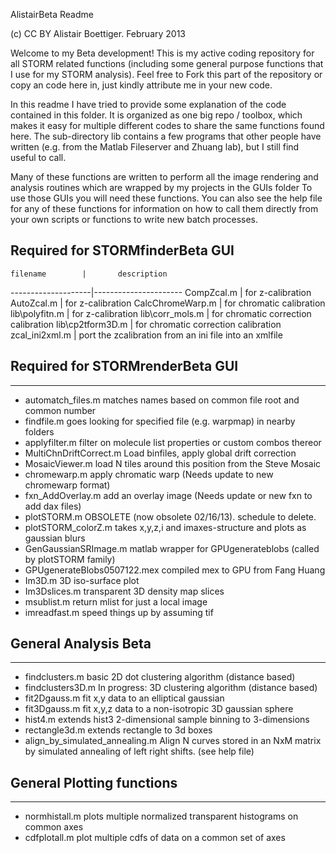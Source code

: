 AlistairBeta Readme

(c) CC BY Alistair Boettiger.   February 2013

Welcome to my Beta development!  This is my active coding repository for all STORM related functions (including some general purpose functions that I use for my STORM analysis).
Feel free to Fork this part of the repository or copy an code here in, just kindly attribute me in your new code.

In this readme I have tried to provide some explanation of the code contained in this folder.
It is organized as one big repo / toolbox, which makes it easy for multiple different codes to share the same functions found here.
The sub-directory lib contains a few programs that other people have written (e.g. from the Matlab Fileserver and Zhuang lab), but I still find useful to call.  

Many of these functions are written to perform all the image rendering and analysis routines which are wrapped by my projects in the GUIs folder
To use those GUIs you will need these functions.  You can also see the help file for any of these functions for information on how to call them directly from your own scripts or functions to write new batch processes.


## Required for STORMfinderBeta GUI

	filename 		| 		description
--------------------|----------------------
CompZcal.m  		| for z-calibration
AutoZcal.m  		| for z-calibration
CalcChromeWarp.m 	| for chromatic calibration
lib\polyfitn.m  	| for z-calibration
lib\corr_mols.m  	| for chromatic correction calibration
lib\cp2tform3D.m 	| for chromatic correction calibration
zcal_ini2xml.m 		| port the zcalibration from an ini file into an xmlfile


## Required for STORMrenderBeta GUI

---------------------------------------------------------------------
- automatch_files.m 			matches names based on common file root and common number
- findfile.m  					goes looking for specified file (e.g. warpmap) in nearby folders
- applyfilter.m   				filter on molecule list properties or custom combos thereor
- MultiChnDriftCorrect.m  		Load binfiles, apply global drift correction
- MosaicViewer.m    			load N tiles around this position from the Steve Mosaic
- chromewarp.m 					apply chromatic warp												(Needs update to new chromewarp format)
- fxn_AddOverlay.m 				add an overlay image 												(Needs update or new fxn to add dax files)
- plotSTORM.m 					OBSOLETE															(now obsolete 02/16/13).  schedule to delete.
- plotSTORM_colorZ.m 			takes x,y,z,i and imaxes-structure and plots as gaussian blurs
- GenGaussianSRImage.m 			matlab wrapper for GPUgenerateblobs (called by plotSTORM family)
- GPUgenerateBlobs0507122.mex 	 compiled mex to GPU from Fang Huang
- Im3D.m     					3D iso-surface plot
- Im3Dslices.m   				transparent 3D density map slices
- msublist.m  					return mlist for just a local image
- imreadfast.m 					speed things up by assuming tif


## General Analysis Beta
------------------------------------------------------------------------------
- findclusters.m  				basic 2D dot clustering algorithm (distance based)
- findclusters3D.m				In progress: 3D clustering algorithm (distance based)
- fit2Dgauss.m    				fit x,y data to an elliptical gaussian
- fit3Dgauss.m 					fit x,y,z data to a non-isotropic 3D gaussian sphere
- hist4.m 						extends hist3 2-dimensional sample binning to 3-dimensions
- rectangle3d.m					extends rectangle to 3d boxes
- align_by_simulated_annealing.m  Align N curves stored in an NxM matrix by simulated annealing of left right shifts.  (see help file)

## General Plotting functions
---------------------------------------------------------------------------------------
- normhistall.m 					plots multiple normalized transparent histograms on common axes
- cdfplotall.m 					plot multiple cdfs of data on a common set of axes
